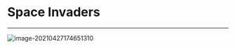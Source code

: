 # Space Invaders

------

![image-20210427174651310](C:\Users\juret\AppData\Roaming\Typora\typora-user-images\image-20210427174651310.png)

